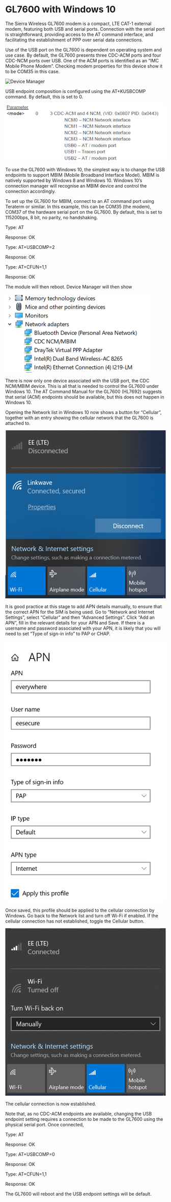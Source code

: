 # GL7600 with Windows 10

The Sierra Wireless GL7600 modem is a compact, LTE CAT-1 external modem, featuring both USB and serial ports. Connection with the serial port is straightforward, providing access to the AT command interface, and facilitating the establishment of PPP over serial data connections.

Use of the USB port on the GL7600 is dependent on operating system and use case. By default, the GL7600 presents three CDC-ACM ports and four CDC-NCM ports over USB. One of the ACM ports is identified as an “IMC Mobile Phone Modem”. Checking modem properties for this device show it to be COM35 in this case.
 
![Device Manager](img/DEVMGR.png)

USB endpoint composition is configured using the AT+KUSBCOMP command. By default, this is set to 0.

![Parameter](https://github.com/linkwavetech/airlink-gl7600/blob/master/Images/2PARAMETER.png)

To use the GL7600 with Windows 10, the simplest way is to change the USB endpoints to support MBIM (Mobile Broadband Interface Model). MBIM is natively supported by Windows 8 and Windows 10. Windows 10’s connection manager will recognise an MBIM device and control the connection accordingly.

To set up the GL7600 for MBIM, connect to an AT command port using Teraterm or similar. In this example, this can be COM35 (the modem), COM37 of the hardware serial port on the GL7600. By default, this is set to 115200bps, 8 bit, no parity, no handshaking.

Type:		 AT <Enter>
 
Response:	OK

Type: 		AT+USBCOMP=2 <Enter>
 
Response:	OK

Type:		 AT+CFUN=1,1 <Enter>
 
Response:	OK


The module will then reboot. Device Manager will then show
 
 ![Device Manager after reboot](https://github.com/linkwavetech/airlink-gl7600/blob/master/Images/3DEVMAN.png)
 
There is now only one device associated with the USB port, the CDC NCM/MBIM device. This is all that is needed to control the GL7600 under Windows 10. The AT Command Manual for the GL7600 (HL7692) suggests that serial (ACM) endpoints should be available, but this does not happen in Windows 10.

Opening the Network list in Windows 10 now shows a button for “Cellular”, together with an entry showing the cellular network that the GL7600 is attached to. 
 
  ![Networks](https://github.com/linkwavetech/airlink-gl7600/blob/master/Images/4NETWORKS.png)
 
It is good practice at this stage to add APN details manually, to ensure that the correct APN for the SIM is being used. Go to “Network and Internet Settings”, select “Cellular” and then “Advanced Settings”. Click “Add an APN”, fill in the relevant details for your APN and Save. If there is a username and password associated with your APN, it is likely that you will need to set “Type of sign-in info” to PAP or CHAP. 
 
![APN](https://github.com/linkwavetech/airlink-gl7600/blob/master/Images/5APN.png)

Once saved, this profile should be applied to the cellular connection by Windows. Go back to the Network list and turn off Wi-Fi if enabled. If the cellular connection has not established, toggle the Cellular button. 
 
![Cellular 2](https://github.com/linkwavetech/airlink-gl7600/blob/master/Images/5NETWORK.png)

 The cellular connection is now established.

Note that, as no CDC-ACM endpoints are available, changing the USB endpoint setting requires a connection to be made to the GL7600 using the physical serial port. Once connected, 

Type:		 AT <Enter>
 
Response:	OK

Type: 		AT+USBCOMP=0 <Enter>
 
Response:	OK

Type:		 AT+CFUN=1,1 <Enter>
 
Response:	OK
 
 
The GL7600 will reboot and the USB endpoint settings will be default.
